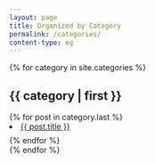 ```yaml
---
layout: page
title: Organized by Category
permalink: /categories/
content-type: eg
---
```


<style>
.category-content a {
    text-decoration: none;
    color: #4183c4;
}

.category-content a:hover {
    text-decoration: underline;
    color: #4183c4;
}
</style>

<main>
    {% for category in site.categories %}
        <div class="pure-u-1 tags">
        <h2 id="{{ category | first }}">{{ category | first  }}</h2>
        {% for post in category.last %} 
            <li id="category-content" style="padding-bottom: 0.6em;"><a href="{{post.url}}">{{ post.title }}</a></li>
        {% endfor %}
        </div>
    {% endfor %}
    <br/>
    <br/>
</main>
